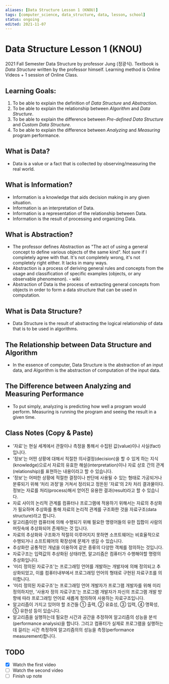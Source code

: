 ```yaml
---
aliases: [Data Structure Lesson 1 (KNOU)]
tags: [computer_science, data_structure, data, lesson, school]
status: ongoing
edited: 2021-11-07
---
```


# Data Structure Lesson 1 (KNOU)
2021 Fall Semester Data Structure by professor Jung (정광식).
Textbook is _Data Structure_ written by the professor himself.
Learning method is Online Videos + 1 session of Online Class.

## Learning Goals:
1. To be able to explain the definition of _Data Structure_ and _Abstraction_.
2. To be able to explain the relationship between _Algorithm_ and _Data Structure_.
3. To be able to explain the difference between _Pre-defined Data Structure_ and _Custom Data Structure_.
4. To be able to explain the difference between _Analyzing_ and _Measuring_ program performance.

## What is Data?
- Data is a value or a fact that is collected by observing/measuring the real world.

## What is Information?
- Information is a knowledge that aids decision making in any given situation.
- Information is an interpretation of Data.
- Information is a representation of the relationship between Data.
- Information is the result of processing and organizing Data.

## What is Abstraction?
- The professor defines Abstraction as "The act of using a general concept to define various objects of the same kind". Not sure if I completely agree with that. It's not completely wrong, it's not completely right either. It lacks in many ways.
- Abstraction is a process of deriving general rules and concepts from the usage and classification of specific examples (objects, or any observable phenomenon). - wiki
- Abstraction of Data is the process of extracting general concepts from objects in order to form a data structure that can be used in computation.

## What is Data Structure?
- Data Structure is the result of abstracting the logical relationship of data that is to be used in algorithms.

## The Relationship between Data Structure and Algorithm
- In the essence of computer, Data Structure is the abstraction of an input data, and Algorithm is the abstraction of computation of the input data.

## The Difference between Analyzing and Measuring Performance
- To put simply, analyzing is predicting how well a program would perform. Measuring is running the program and seeing the result in a given time.

## Class Notes (Copy & Paste)
- '자료'는 현실 세계에서 관찰이나 측정을 통해서 수집된 값(value)이나 사실(fact)입니다.
- '정보'는 어떤 상황에 대해서 적절한 의사결정(decision)을 할 수 있게 하는 지식(knowledge)으로서 자료의 유효한 해설(interpretation)이나 자료 상호 간의 관계(relationship)를 표현하는 내용이라고 할 수 있습니다.
- '정보'는 어떠한 상황에 적절한 결정이나 판단에 사용될 수 있는 형태로 가공되거나 분류되기 위해 ‘처리 과정’을 거쳐서 정리되고 정돈된 '자료'의 2차 처리 결과물이다. 정보는 자료를 처리(process)해서 얻어진 유용한 결과(result)라고 할 수 있습니다.
- 자료 사이의 논리적 관계를 컴퓨터나 프로그램에 적용하기 위해서는 자료의 추상화가 필요하며 추상화를 통해 자료의 논리적 관계를 구조화한 것을 자료구조(data structure)라고 합니다.
- 알고리즘이란 컴퓨터에 의해 수행되기 위해 필요한 명령어들의 유한 집합이 사람의 머릿속에 추상화되어 존재하는 것 입니다.
- 자료의 추상화와 구조화가 적절히 이루어지지 못하면 소프트웨어는 비효율적으로 수행되거나 소프트웨어의 확장성에 문제가 생길 수 있습니다.
- 추상화란 공통적인 개념을 이용하여 같은 종류의 다양한 객체를 정의하는 것입니다.
- 자료구조는 입력값의 추상화된 상태라면, 알고리즘은 컴퓨터가 수행해야할 명령의 추상화입니다.
- '미리 정의된 자료구조'는 프로그래밍 언어를 개발하는 개발자에 의해 정의되고 추상화되었고, 이를 컴퓨터내부에서 프로그래밍 언어의 형태로 구현된 자료구조를 의미합니다.
- '미리 정의된 자료구조'는 프로그래밍 언어 개발자가 프로그램 개발자를 위해 미리 정의하지만, '사용자 정의 자료구조'는 프로그램 개발자가 자신의 프로그램 개발 방향에 따라 프로그래밍 언어로 새롭게 정의하여 사용하는 자료구조입니다.
- 알고리즘이 가지고 있어야 할 조건들 ① 출력, ② 유효성, ③ 입력, ④ 명확성, ⑤ 유한성 등이 있습니다.
- 알고리즘을 실행하는데 필요한 시간과 공간을 추정하여 알고리즘의 성능을 분석(performance analysis)을 합니다. 그리고 컴퓨터가 실제로 프로그램을 실행하는데 걸리는 시간 측정하여 알고리즘의의 성능을 측정(performance measurement)합니다.

## TODO
- [x] Watch the first video
- [ ] Watch the second video
- [ ] Finish up note